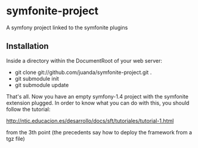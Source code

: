symfonite-project
=================

A symfony project linked to the symfonite plugins

Installation
------------

Inside a directory within the DocumentRoot of your web server:

* git clone git://github.com/juanda/symfonite-project.git .
* git submodule init
* git submodule update

That's all. Now you have an empty symfony-1.4 project with the symfonite extension
plugged. In order to know what you can do with this, you should follow the tutorial:

http://ntic.educacion.es/desarrollo/docs/sft/tutoriales/tutorial-1.html

from the 3th point (the precedents say how to deploy the framework from a tgz file)
